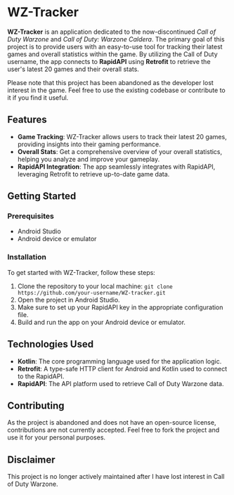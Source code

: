 # WZ-Tracker

**WZ-Tracker** is an application dedicated to the now-discontinued *Call of Duty Warzone* and *Call of Duty: Warzone Caldera*. The primary goal of this project is to provide users with an easy-to-use tool for tracking their latest games and overall statistics within the game. By utilizing the Call of Duty username, the app connects to **RapidAPI** using **Retrofit** to retrieve the user's latest 20 games and their overall stats.

Please note that this project has been abandoned as the developer lost interest in the game. Feel free to use the existing codebase or contribute to it if you find it useful.

## Features

- **Game Tracking**: WZ-Tracker allows users to track their latest 20 games, providing insights into their gaming performance.
- **Overall Stats**: Get a comprehensive overview of your overall statistics, helping you analyze and improve your gameplay.
- **RapidAPI Integration**: The app seamlessly integrates with RapidAPI, leveraging Retrofit to retrieve up-to-date game data.

## Getting Started

### Prerequisites

- Android Studio
- Android device or emulator

### Installation

To get started with WZ-Tracker, follow these steps:

1. Clone the repository to your local machine: `git clone https://github.com/your-username/WZ-tracker.git `
2. Open the project in Android Studio.
3. Make sure to set up your RapidAPI key in the appropriate configuration file.
4. Build and run the app on your Android device or emulator.

## Technologies Used

- **Kotlin**: The core programming language used for the application logic.
- **Retrofit**: A type-safe HTTP client for Android and Kotlin used to connect to the RapidAPI.
- **RapidAPI**: The API platform used to retrieve Call of Duty Warzone data.

## Contributing

As the project is abandoned and does not have an open-source license, contributions are not currently accepted. Feel free to fork the project and use it for your personal purposes.

## Disclaimer

This project is no longer actively maintained after I have lost interest in Call of Duty Warzone.

